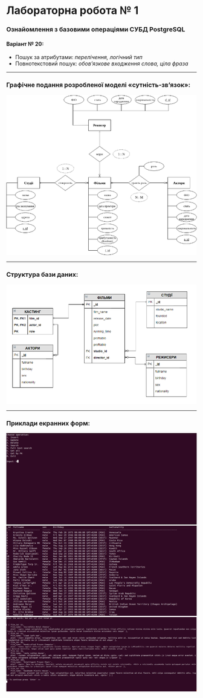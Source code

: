# Лабораторна робота № 1

### Ознайомлення з базовими операціями СУБД PostgreSQL

#### Варіант № 20:
 - Пошук за атрибутами: *перелічення, логічний тип*
 - Повнотекстовий пошук: *обов’язкове входження слова, ціла фраза*

* * *

### Графічне подання розробленої моделі «сутність-зв’язок»:

![ER-model](https://github.com/Valzavator/RelationalDatabasesLabs/blob/master/lab1/images/er-model.png)

* * *

### Cтруктура бази даних:

![DB-structure](https://github.com/Valzavator/RelationalDatabasesLabs/blob/master/lab1/images/database_structure.PNG)

* * *

### Приклади екранних форм:

![Screenshots](https://github.com/Valzavator/RelationalDatabasesLabs/blob/master/lab1/images/screenshots1.png)
![Screenshots](https://github.com/Valzavator/RelationalDatabasesLabs/blob/master/lab1/images/screenshots2.png)
![Screenshots](https://github.com/Valzavator/RelationalDatabasesLabs/blob/master/lab1/images/screenshots3.png)
